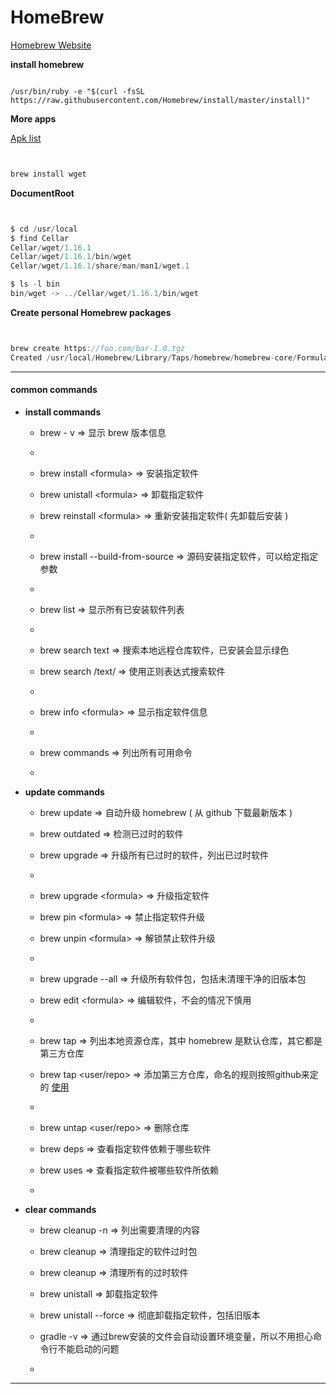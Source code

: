 # HomeBrew

[Homebrew Website](https://brew.sh/index_zh-cn)


__install homebrew__


``` linux

/usr/bin/ruby -e "$(curl -fsSL https://raw.githubusercontent.com/Homebrew/install/master/install)"

```

__More apps__

[Apk list](https://formulae.brew.sh/formula/)

``` javascript


brew install wget


```


__DocumentRoot__

``` javascript


$ cd /usr/local
$ find Cellar
Cellar/wget/1.16.1
Cellar/wget/1.16.1/bin/wget
Cellar/wget/1.16.1/share/man/man1/wget.1

$ ls -l bin
bin/wget -> ../Cellar/wget/1.16.1/bin/wget


```


__Create personal Homebrew packages__

``` javascript


brew create https://foo.com/bar-1.0.tgz
Created /usr/local/Homebrew/Library/Taps/homebrew/homebrew-core/Formula/bar.rb


```


***


#### common commands

* __install commands__

    - brew - v                      => 显示 brew 版本信息
    
    - 
    
    - brew install \<formula>       => 安装指定软件 
    
    - brew unistall \<formula>      => 卸载指定软件 
    
    - brew reinstall \<formula>     => 重新安装指定软件( 先卸载后安装 ) 
    
    - 
    
    - brew install <formula> --build-from-source    => 源码安装指定软件，可以给定指定参数   
    
    -
    
    - brew list                     => 显示所有已安装软件列表
    
    - 
    
    - brew search text              => 搜索本地远程仓库软件，已安装会显示绿色

    - brew search /text/            => 使用正则表达式搜索软件
    
    - 
    
    - brew info \<formula>          => 显示指定软件信息
    
    - 
    
    - brew commands                 => 列出所有可用命令
    
    - 
    

* __update commands__

    - brew update                   => 自动升级 homebrew ( 从 github 下载最新版本 )

    - brew outdated                 => 检测已过时的软件
    
    - brew upgrade                  => 升级所有已过时的软件，列出已过时软件
    
    - 
            
    - brew upgrade \<formula>       => 升级指定软件
            
    - brew pin \<formula>           => 禁止指定软件升级
            
    - brew unpin \<formula>         => 解锁禁止软件升级
            
    - 
            
    - brew upgrade --all            => 升级所有软件包，包括未清理干净的旧版本包
            
    - brew edit \<formula>          => 编辑软件，不会的情况下慎用
            
    - 
            
    - brew tap                      => 列出本地资源仓库，其中 homebrew 是默认仓库，其它都是第三方仓库
            
    - brew tap <user/repo>          => 添加第三方仓库，命名的规则按照github来定的 [使用](https://docs.brew.sh/Taps)
            
    - 
            
    - brew untap <user/repo>        => 删除仓库
            
    - brew deps <formula>           => 查看指定软件依赖于哪些软件
            
    - brew uses <formula>           => 查看指定软件被哪些软件所依赖
            
    - 
            
* __clear commands__

    - brew cleanup -n                   => 列出需要清理的内容
    
    - brew cleanup <formula>            => 清理指定的软件过时包
    
    - brew cleanup                      => 清理所有的过时软件
    
    - brew unistall <formula>           => 卸载指定软件
    
    - brew unistall <fromula> --force   => 彻底卸载指定软件，包括旧版本
   
    - gradle -v                         => 通过brew安装的文件会自动设置环境变量，所以不用担心命令行不能启动的问题 
    
    - 


***

















